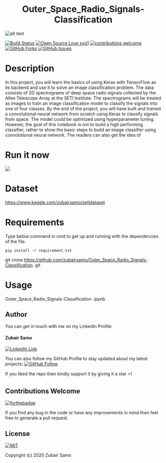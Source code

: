 <h1 align="center">Outer_Space_Radio_Signals-Classification</h1>

![alt text](https://hips.hearstapps.com/hmg-prod.s3.amazonaws.com/images/the-vla-in-one-of-new-mexicos-observatory-where-scientists-news-photo-1578510915.jpg)

[![Build Status](https://img.shields.io/badge/Build-Passing-brightgreen.svg?style=for-the-badge&logo=appveyor)](#)
[![Open Source Love svg1](https://badges.frapsoft.com/os/v1/open-source.svg?v=103)](#)
[![contributions welcome](https://img.shields.io/badge/contributions-welcome-brightgreen.svg?style=flat&label=Contributions&colorA=red&colorB=black	)](#)
[![GitHub Forks](https://img.shields.io/github/forks/zubairsamo/Outer_Space_Radio_Signals-Classification.svg?style=social&label=Fork&maxAge=2592000)](https://github.com/zubairsamo/Outer_Space_Radio_Signals-Classification/fork)
[![GitHub Issues](https://img.shields.io/github/issues/zubairsamo/Fashion-Mnist-Using-CNN.svg?style=flat&label=Issues&maxAge=2592000)](https://github.com/zubairsamo/Outer_Space_Radio_Signals-Classification/issues)
# Description
In this project, you will learn the basics of using Keras with TensorFlow as its backend and use it to solve an image classification problem. The data consists of 2D spectrograms of deep space radio signals collected by the Allen Telescope Array at the SETI Institute. The spectrograms will be treated as images to train an image classification model to classify the signals into one of four classes. By the end of the project, you will have built and trained a convolutional neural network from scratch using Keras to classify signals from space.
The model could be optimized using hyperparameter tuning. However, the goal of this notebook is not to build a high performing classifier, rather to show the basic steps to build an image classifier using convolutional neural network. The readers can also get the idea of
# Run it now
<a href="https://www.kaggle.com/zubairsamo/classification-of-outer-space-signals-with-keras" target="_parent">
    <img src="https://kaggle.com/static/images/open-in-kaggle.svg"/>
</a>

# Dataset
https://www.kaggle.com/zubairsamo/setidataset

# Requirements

Type below command in cmd to get up and running with the dependencies of the file.
```
pip install -r requirement.txt
```
 git clone https://github.com/zubairsamo/Outer_Space_Radio_Signals-Classification
.git

# Usage
Outer_Space_Radio_Signals-Classification
.ipynb

## Author
You can get in touch with me on my LinkedIn Profile:

#### Zubair Samo
[![LinkedIn Link](https://img.shields.io/badge/Connect-ZubairSamo-blue.svg?logo=linkedin&longCache=true&style=social&label=Connect
)](https://linkedin.com/in/zubair-samo-3a2764197)

You can also follow my GitHub Profile to stay updated about my latest projects: [![GitHub Follow](https://img.shields.io/badge/Connect-zubairsamo-blue.svg?logo=Github&longCache=true&style=social&label=Follow)](https://github.com/zubairsamo)

If you liked the repo then kindly support it by giving it a star ⭐!

## Contributions Welcome
[![forthebadge](https://forthebadge.com/images/badges/built-with-love.svg)](#)

If you find any bug in the code or have any improvements in mind then feel free to generate a pull request.

## License
[![MIT](https://img.shields.io/cocoapods/l/AFNetworking.svg?style=style&label=License&maxAge=2592000)](../master/LICENSE)

Copyright (c) 2020 Zubair Samo
